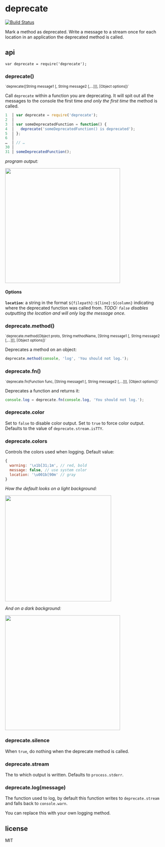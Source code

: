 # deprecate

[![Build Status](https://secure.travis-ci.org/brianc/node-deprecate.png?branch=master)](http://travis-ci.org/brianc/node-deprecate)

Mark a method as deprecated.  Write a message to a stream once for each location in an application the deprecated method is called.

## api

`var deprecate = require('deprecate');`

### deprecate()
<sup>
`deprecate([String message1 [, String message2 [,...]]], [Object options])`
</sup>

Call `deprecate` within a function you are deprecating.  It will spit out all the messages to the console the first time _and only the first time_ the method is called.

```js
1  │ var deprecate = require('deprecate');
2  │
3  │ var someDeprecatedFunction = function() {
4  │   deprecate('someDeprecatedFunction() is deprecated');
5  │ };
6  │
…  │ // …
30 │
31 │ someDeprecatedFunction();
```

_program output:_

<img width="373" src="https://cloud.githubusercontent.com/assets/1958812/20812831/f2a1cde0-b7c7-11e6-93e6-1613e028e719.png">

#### Options

**`location`**: a string in the format `${filepath}:${line}:${column}` indicating where the deprecated function was called from.  _TODO: `false` disables outputting the location and will only log the message once._

### deprecate.method()
<sup>
`deprecate.method(Object proto, String methodName, [String message1 [, String message2 [,...]]], [Object options])`
</sup>

Deprecates a method on an object:

```js
deprecate.method(console, 'log', 'You should not log.');
```

### deprecate.fn()
<sup>
`deprecate.fn(Function func, [String message1 [, String message2 [,...]]], [Object options])`
</sup>

Deprecates a function and returns it:

```js
console.log = deprecate.fn(console.log, 'You should not log.');
```

### deprecate.color

Set to `false` to disable color output.  Set to `true` to force color output.  Defaults to the value of `deprecate.stream.isTTY`.


### deprecate.colors

Controls the colors used when logging. Default value:
```js
{
  warning: '\x1b[31;1m', // red, bold
  message: false, // use system color
  location: '\u001b[90m' // gray
}
```

_How the default looks on a light background:_

<img width="344" src="https://cloud.githubusercontent.com/assets/1958812/20812832/f2a1edb6-b7c7-11e6-81f5-73319ae5f968.png">

_And on a dark background:_

<img width="373" src="https://cloud.githubusercontent.com/assets/1958812/20812831/f2a1cde0-b7c7-11e6-93e6-1613e028e719.png">

### deprecate.silence

When `true`, do nothing when the deprecate method is called.

### deprecate.stream

The to which output is written.  Defaults to `process.stderr`.

### deprecate.log(message)

The function used to log, by default this function writes to `deprecate.stream` and falls back to `console.warn`.

You can replace this with your own logging method.

## license

MIT
